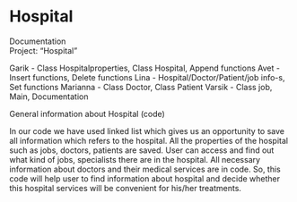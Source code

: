 # Hospital
Documentation 	
Project: “Hospital”

Garik - Class Hospitalproperties, Class Hospital, Append functions
Avet - Insert functions, Delete functions 
Lina - Hospital/Doctor/Patient/job info-s, Set functions
Marianna - Class Doctor, Class Patient
Varsik - Class job, Main, Documentation 

General information about Hospital (code)


In our code we have used linked list which gives us an opportunity to save all information which refers to the hospital.  All the properties of the hospital such as jobs, doctors, patients are saved. User can access and find out what kind of jobs, specialists there are in the hospital. All necessary information about doctors and their medical services are in code. So, this code will help user to find information about hospital and decide whether this hospital services will be convenient for his/her treatments.


